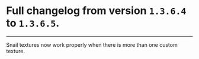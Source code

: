 # Full changelog from version `1.3.6.4` to `1.3.6.5`.

----------

Snail textures now work properly when there is more than one custom texture.
